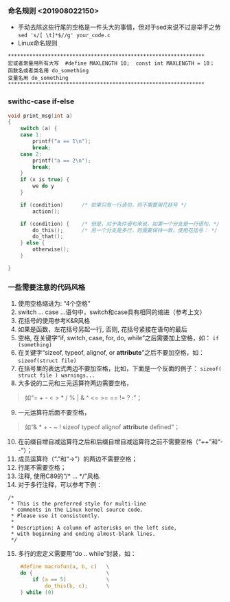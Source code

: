 ### 命名规则 <201908022150>
+ 手动去除这些行尾的空格是一件头大的事情，但对于sed来说不过是举手之劳
 `sed 's/[ \t]*$//g' your_code.c`
+ Linux命名规则
```noet
****************************************************************
宏或者常量用所有大写  #define MAXLENGTH 10;  const int MAXLENGTH = 10；
函数名或者类名用 do_something
变量名用 do_something
****************************************************************
```


### swithc-case if-else
```c
void print_msg(int a)
{
    switch (a) {
    case 1:
        printf("a == 1\n");
        break;
    case 2:
        printf("a == 2\n");
        break;
    }
    if (x is true) {
        we do y
    }

    if (condition)      /* 如果只有一行语句，则不需要用花括号 */
        action();

    if (condition) {    /* 但是，对于条件语句来说，如果一个分支是一行语句，*/
        do_this();      /* 另一个分支是多行，则需要保持一致，使用花括号： */
        do_that();
    } else {
        otherwise();
    }

}
```
 
 
### 一些需要注意的代码风格
1. 使用空格缩进为: “4个空格”
2. switch ... case ...语句中，switch和case具有相同的缩进（参考上文）
3. 花括号的使用参考K&R风格
4. 如果是函数，左花括号另起一行, 否则, 花括号紧接在语句的最后
5. 空格, 在关键字“if, switch, case, for, do, while”之后需要加上空格，如：
    `if (something)`
6. 在关键字“sizeof, typeof, alignof, or __attribute__”之后不要加空格，如：
    `sizeof(struct file)`
7. 在括号里的表达式两边不要加空格，比如，下面是一个反面的例子：
    `sizeof( struct file ) warnings... `
8. 大多说的二元和三元运算符两边需要空格，
>  如“= + - < > * / % | & ^ <= >= == != ? :”；
9. 一元运算符后面不要空格，
>  如“& * + - ~ ! sizeof typeof alignof __attribute__ defined”；
10. 在前缀自增自减运算符之后和后缀自增自减运算符之前不需要空格（“++”和“--”）；
11. 成员运算符（“.”和“->”）的两边不需要空格；
12. 行尾不需要空格；
13. 注释, 使用C89的“/* ... */”风格.
14. 对于多行注释，可以参考下例：
```note
/*
 * This is the preferred style for multi-line
 * comments in the Linux kernel source code.
 * Please use it consistently.
 *
 * Description: A column of asterisks on the left side,
 * with beginning and ending almost-blank lines.
 */
```
15. 多行的宏定义需要用“do .. while”封装，如：
```c
    #define macrofun(a, b, c)   \
    do {                        \
        if (a == 5)             \
            do_this(b, c);      \
    } while (0)
```











